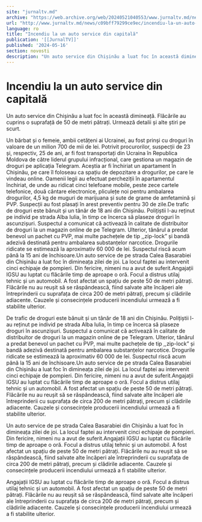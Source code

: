 ```yaml
---
site: "jurnaltv.md"
archive: "https://web.archive.org/web/20240521040553/www.jurnaltv.md/news/c09bff79299ce9ec/incendiu-la-un-auto-service-din-capitala.html?utm_source=RSS&utm_medium=RSS&utm_campaign=RSS"
url: "http://www.jurnaltv.md/news/c09bff79299ce9ec/incendiu-la-un-auto-service-din-capitala.html"
language: ro
title: "Incendiu la un auto service din capitală"
publication: '[[JurnalTV]]'
published: '2024-05-16'
section: novosti
description: "Un auto service din Chișinău a luat foc în această dimineață. Flăcările au cuprins o suprafață de 50 de metri pătrați. Urmează detalii și alte știri pe scurt."
---
```


# Incendiu la un auto service din capitală

Un auto service din Chișinău a luat foc în această dimineață. Flăcările au cuprins o suprafață de 50 de metri pătrați. Urmează detalii și alte știri pe scurt.

Un bărbat și o femeie, ambii cetățeni ai Ucrainei, au fost prinși cu droguri în valoare de un milion 700 de mii de lei. Potrivit procurorilor, suspecții de 23 și, respectiv, 25 de ani, ar fi fost transportați din Ucraina în Republica Moldova de către liderul grupului infracțional, care gestiona un magazin de droguri pe aplicația Telegram. Aceștia ar fi închiriat un apartament în Chișinău, pe care îl foloseau ca spațiu de depozitare a drogurilor, pe care le vindeau online. Oamenii legii au efectuat percheziții în apartamentul închiriat, de unde au ridicat cinci telefoane mobile, peste zece cartele telefonice, două cântare electronice, pliculețe noi pentru ambalarea drogurilor, 4,5 kg de muguri de marijuana și sute de grame de amfetamină și PVP. Suspecții au fost plasați în arest preventiv pentru 30 de zile.De trafic de droguri este bănuit și un tânăr de 18 ani din Chișinău. Polițiștii l-au reținut pe individ pe strada Alba Iulia, în timp ce încerca să plaseze droguri în ascunzișuri. Suspectul a comunicat că activează în calitate de distribuitor de droguri la un magazin online de pe Telegram. Ulterior, tânărul a predat benevol un pachet cu PVP, mai multe pachețele de tip ,,zip-lock” și bandă adezivă destinată pentru ambalarea substanțelor narcotice. Drogurile ridicate se estimează la aproximativ 60 000 de lei. Suspectul riscă acum până la 15 ani de închisoare.Un auto service de pe strada Calea Basarabiei din Chișinău a luat foc în dimineața zilei de joi. La locul faptei au intervenit cinci echipaje de pompieri. Din fericire, nimeni nu a avut de suferit.Angajații IGSU au luptat cu flăcările timp de aproape o oră. Focul a distrus utilaj tehnic și un automobil. A fost afectat un spațiu de peste 50 de metri pătrați. Flăcările nu au reușit să se răspândească, fiind salvate alte încăperi ale întreprinderii cu suprafața de circa 200 de metri pătrați, precum și clădirile adiacente. Cauzele și consecințele producerii incendiului urmează a fi stabilite ulterior.

De trafic de droguri este bănuit și un tânăr de 18 ani din Chișinău. Polițiștii l-au reținut pe individ pe strada Alba Iulia, în timp ce încerca să plaseze droguri în ascunzișuri. Suspectul a comunicat că activează în calitate de distribuitor de droguri la un magazin online de pe Telegram. Ulterior, tânărul a predat benevol un pachet cu PVP, mai multe pachețele de tip ,,zip-lock” și bandă adezivă destinată pentru ambalarea substanțelor narcotice. Drogurile ridicate se estimează la aproximativ 60 000 de lei. Suspectul riscă acum până la 15 ani de închisoare.Un auto service de pe strada Calea Basarabiei din Chișinău a luat foc în dimineața zilei de joi. La locul faptei au intervenit cinci echipaje de pompieri. Din fericire, nimeni nu a avut de suferit.Angajații IGSU au luptat cu flăcările timp de aproape o oră. Focul a distrus utilaj tehnic și un automobil. A fost afectat un spațiu de peste 50 de metri pătrați. Flăcările nu au reușit să se răspândească, fiind salvate alte încăperi ale întreprinderii cu suprafața de circa 200 de metri pătrați, precum și clădirile adiacente. Cauzele și consecințele producerii incendiului urmează a fi stabilite ulterior.

Un auto service de pe strada Calea Basarabiei din Chișinău a luat foc în dimineața zilei de joi. La locul faptei au intervenit cinci echipaje de pompieri. Din fericire, nimeni nu a avut de suferit.Angajații IGSU au luptat cu flăcările timp de aproape o oră. Focul a distrus utilaj tehnic și un automobil. A fost afectat un spațiu de peste 50 de metri pătrați. Flăcările nu au reușit să se răspândească, fiind salvate alte încăperi ale întreprinderii cu suprafața de circa 200 de metri pătrați, precum și clădirile adiacente. Cauzele și consecințele producerii incendiului urmează a fi stabilite ulterior.

Angajații IGSU au luptat cu flăcările timp de aproape o oră. Focul a distrus utilaj tehnic și un automobil. A fost afectat un spațiu de peste 50 de metri pătrați. Flăcările nu au reușit să se răspândească, fiind salvate alte încăperi ale întreprinderii cu suprafața de circa 200 de metri pătrați, precum și clădirile adiacente. Cauzele și consecințele producerii incendiului urmează a fi stabilite ulterior.